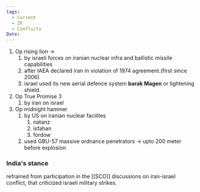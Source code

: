 ```yaml
---
tags:
  - Current
  - IR
  - Conflicts
Date:
---
```

1. Op rising lion ->
	1. by israeli forces on iranian nuclear infra and ballistic missile capabilities
	2. after IAEA declared iran in violation of 1974 agreement.(first since 2006)
	3. israel used its new aerial defence system **barak Magen** or lightening shield.
2. Op True Promise 3
	1. by iran on israel
3. Op midnight hammer
	1. by US on iranian nuclear facilites
		1. natanz
		2. isfahan
		3. fordow
	2. used GBU-57 massive ordnance penetrators -> upto 200 meter before explosion

### India's stance
refrained from participation in the [[SCO]] discussions on iran-israel conflict, that criticized israeli military strikes.
